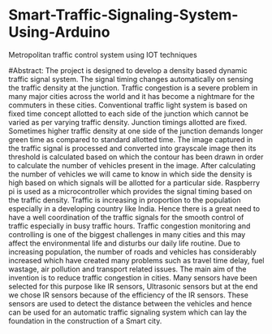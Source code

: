 # Smart-Traffic-Signaling-System-Using-Arduino
Metropolitan traffic control system using IOT techniques 

#Abstract:
The project is designed to develop a density based dynamic traffic signal system. The signal
timing changes automatically on sensing the traffic density at the junction. Traffic congestion is
a severe problem in many major cities across the world and it has become a nightmare for the
commuters in these cities. Conventional traffic light system is based on fixed time concept
allotted to each side of the junction which cannot be varied as per varying traffic density.
Junction timings allotted are fixed. Sometimes higher traffic density at one side of the junction
demands longer green time as compared to standard allotted time. The image captured in the
traffic signal is processed and converted into grayscale image then its threshold is calculated
based on which the contour has been drawn in order to calculate the number of vehicles present
in the image. After calculating the number of vehicles we will came to know in which side the
density is high based on which signals will be allotted for a particular side. Raspberry pi is used
as a microcontroller which provides the signal timing based on the traffic density. Traffic is
increasing in proportion to the population especially in a developing country like India. Hence
there is a great need to have a well coordination of the traffic signals for the smooth control of
traffic especially in busy traffic hours. Traffic congestion monitoring and controlling is one of
the biggest challenges in many cities and this may affect the environmental life and disturbs our
daily life routine. Due to increasing population, the number of roads and vehicles has
considerably increased which have created many problems such as travel time delay, fuel
wastage, air pollution and transport related issues. The main aim of the invention is to reduce
traffic congestion in cities. Many sensors have been selected for this purpose like IR sensors,
Ultrasonic sensors but at the end we chose IR sensors because of the efficiency of the IR sensors.
These sensors are used to detect the distance between the vehicles and hence can be used for an
automatic traffic signaling system which can lay the foundation in the construction of a Smart
city.
